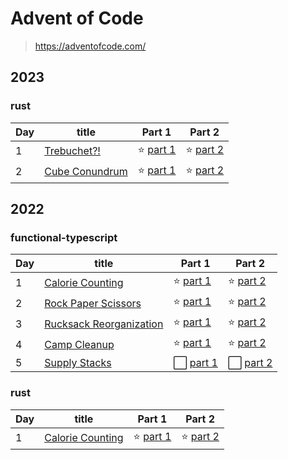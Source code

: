 # Advent of Code

> https://adventofcode.com/

## 2023

### rust

| Day | title                                                          | Part 1                                                    | Part 2                                                    |
| --- | -------------------------------------------------------------- | --------------------------------------------------------- | --------------------------------------------------------- |
| 1   | [Trebuchet?!](https://adventofcode.com/2023/day/1)        | ⭐️ [part 1](/2023/rust/src/day-1/index.rs)                   | ⭐️ [part 2](/2023/rust/src/day-1/index.rs)                   |
| 2   | [Cube Conundrum](https://adventofcode.com/2023/day/2)     | ⭐️ [part 1](/2023/rust/src/day-2/index.rs)                   | ⭐️ [part 2](/2023/rust/src/day-2/index.rs)                   |

## 2022

### functional-typescript

| Day | title                                                          | Part 1                                                    | Part 2                                                    |
| --- | -------------------------------------------------------------- | --------------------------------------------------------- | --------------------------------------------------------- |
| 1   | [Calorie Counting](https://adventofcode.com/2022/day/1)        | ⭐️ [part 1](/2022/functional-typescript/day-1/part01.ts) | ⭐️ [part 2](/2022/functional-typescript/day-1/part02.ts) |
| 2   | [Rock Paper Scissors](https://adventofcode.com/2022/day/2)     | ⭐️ [part 1](/2022/functional-typescript/day-2/part01.ts) | ⭐️ [part 2](/2022/functional-typescript/day-2/part02.ts) |
| 3   | [Rucksack Reorganization](https://adventofcode.com/2022/day/3) | ⭐️ [part 1](/2022/functional-typescript/day-3/part01.ts) | ⭐️ [part 2](/2022/functional-typescript/day-3/part02.ts) |
| 4   | [Camp Cleanup](https://adventofcode.com/2022/day/4)            | ⭐️ [part 1](/2022/functional-typescript/day-4/part01.ts) | ⭐️ [part 2](/2022/functional-typescript/day-4/part02.ts) |
| 5   | [Supply Stacks](https://adventofcode.com/2022/day/5)           | ⬜️ [part 1](/2022/functional-typescript/day-5/part01.ts) | ⬜️ [part 2](/2022/functional-typescript/day-5/part02.ts) |

### rust

| Day | title                                                          | Part 1                                                    | Part 2                                                    |
| --- | -------------------------------------------------------------- | --------------------------------------------------------- | --------------------------------------------------------- |
| 1   | [Calorie Counting](https://adventofcode.com/2022/day/1)        | ⭐️ [part 1](/2022/rust/src/day-1/index.rs)                   | ⭐️ [part 2](/2022/rust/src/day-1/index.rs)                   |
